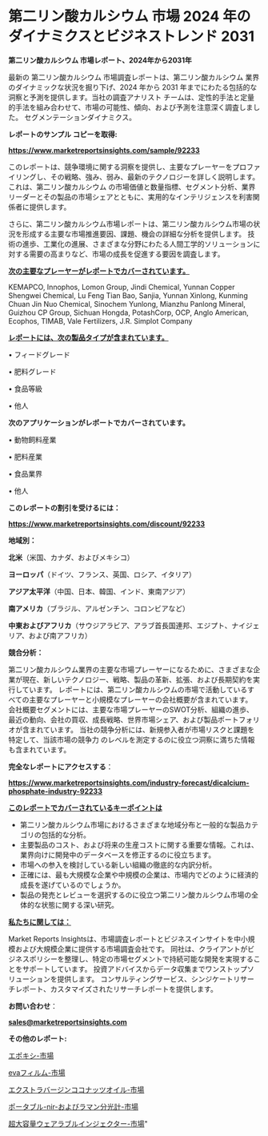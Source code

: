 # 第二リン酸カルシウム 市場 2024 年のダイナミクスとビジネストレンド 2031

<strong>第二リン酸カルシウム 市場レポート、2024年から2031年</strong>

最新の 第二リン酸カルシウム 市場調査レポートは、第二リン酸カルシウム 業界のダイナミックな状況を掘り下げ、2024 年から 2031 年までにわたる包括的な洞察と予測を提供します。当社の調査アナリスト チームは、定性的手法と定量的手法を組み合わせて、市場の可能性、傾向、および予測を注意深く調査しました。 セグメンテーションダイナミクス。



<strong>レポートのサンプル コピーを取得:</strong> <a href=https://www.marketreportsinsights.com/sample/92233>

<strong><u>https://www.marketreportsinsights.com/sample/92233</u></strong></a>

このレポートは、競争環境に関する洞察を提供し、主要なプレーヤーをプロファイリングし、その戦略、強み、弱み、最新のテクノロジーを詳しく説明します。 これは、第二リン酸カルシウム の市場価値と数量指標、セグメント分析、業界リーダーとその製品の市場シェアとともに、実用的なインテリジェンスを利害関係者に提供します。

さらに、第二リン酸カルシウム市場レポートは、第二リン酸カルシウム市場の状況を形成する主要な市場推進要因、課題、機会の詳細な分析を提供します。 技術の進歩、工業化の進展、さまざまな分野にわたる人間工学的ソリューションに対する需要の高まりなど、市場の成長を促進する要因を調査します。



<strong><u>次の主要なプレーヤーがレポートでカバーされています。</u></strong>

KEMAPCO, Innophos, Lomon Group, Jindi Chemical, Yunnan Copper Shengwei Chemical, Lu Feng Tian Bao, Sanjia, Yunnan Xinlong, Kunming Chuan Jin Nuo Chemical, Sinochem Yunlong, Mianzhu Panlong Mineral, Guizhou CP Group, Sichuan Hongda, PotashCorp, OCP, Anglo American, Ecophos, TIMAB, Vale Fertilizers, J.R. Simplot Company



<strong><u><b>レポートには、次の製品タイプが含まれています。</b></u></strong>

• フィードグレード

• 肥料グレード

• 食品等級

• 他人



<strong><b>次のアプリケーションがレポートでカバーされています。</b></strong>

• 動物飼料産業

• 肥料産業

• 食品業界

• 他人



<strong><b>このレポートの割引を受けるには：</b></strong><a href=https://www.marketreportsinsights.com/discount/92233>

<strong><u>https://www.marketreportsinsights.com/discount/92233</u></strong></a>



<strong>地域別：</strong>



<strong>北米</strong>（米国、カナダ、およびメキシコ）



<strong>ヨーロッパ</strong>（ドイツ、フランス、英国、ロシア、イタリア）



<strong>アジア太平洋</strong>（中国、日本、韓国、インド、東南アジア）



<strong>南アメリカ</strong>（ブラジル、アルゼンチン、コロンビアなど）



<strong>中東およびアフリカ</strong>（サウジアラビア、アラブ首長国連邦、エジプト、ナイジェリア、および南アフリカ）



<strong>競合分析：</strong>

第二リン酸カルシウム業界の主要な市場プレーヤーになるために、さまざまな企業が現在、新しいテクノロジー、戦略、製品の革新、拡張、および長期契約を実行しています。 レポートには、第二リン酸カルシウムの市場で活動しているすべての主要なプレーヤーと小規模なプレーヤーの会社概要が含まれています。 会社概要セグメントには、主要な市場プレーヤーのSWOT分析、組織の進歩、最近の動向、会社の買収、成長戦略、世界市場シェア、および製品ポートフォリオが含まれています。 当社の競争分析には、新規参入者が市場リスクと課題を特定して、当該市場の競争力 のレベルを測定するのに役立つ洞察に満ちた情報も含まれています。



<strong>完全なレポートにアクセスする</strong>：

<a href=https://www.marketreportsinsights.com/industry-forecast/dicalcium-phosphate-industry-92233>

<strong><u>https://www.marketreportsinsights.com/industry-forecast/dicalcium-phosphate-industry-92233</u></strong></a>



<strong><u><b>このレポートでカバーされているキーポイントは</b></u></strong>
<ul>
  <li>第二リン酸カルシウム市場におけるさまざまな地域分布と一般的な製品カテゴリの包括的な分析。</li>
  <li>主要製品のコスト、および将来の生産コストに関する重要な情報。これは、業界向けに開発中のデータベースを修正するのに役立ちます。</li>
  <li>市場への参入を検討している新しい組織の徹底的な内訳分析。</li>
  <li>正確には、最も大規模な企業や中規模の企業は、市場内でどのように経済的成長を遂げているのでしょうか。</li>
  <li>製品の発売とレビューを選択するのに役立つ第二リン酸カルシウム市場の全体的な状態に関する深い研究。</li>
</ul>


<strong><u><b>私たちに関しては：</b></u></strong>

Market Reports Insightsは、市場調査レポートとビジネスインサイトを中小規模および大規模企業に提供する市場調査会社です。 同社は、クライアントがビジネスポリシーを整理し、特定の市場セグメントで持続可能な開発を実現することをサポートしています。 投資アドバイスからデータ収集までワンストップソリューションを提供します。 コンサルティングサービス、シンジケートリサーチレポート、カスタマイズされたリサーチレポートを提供します。



<strong><b>お問い合わせ</b></strong>：

<a href=mailto:sales@marketreportsinsights.com>

<strong><u>sales@marketreportsinsights.com</u></strong></a>



<strong>その他のレポート:</strong>

<a href=https://www.linkedin.com/pulse/エポキシ-市場-2030-年までの需要に焦点を当てた-2023-年調査レポート-pr-news-hub-omkkf/>エポキシ-市場</a>

<a href=https://www.linkedin.com/pulse/evaフィルム-市場-2023-競争分析と事業成長-2030-analytics-achievers-24-analysis-24hzf/>evaフィルム-市場</a>

<a href=https://www.linkedin.com/pulse/エクストラバージンココナッツオイル-市場-2023-swot-分析と最新イノベーション-56pcf/>エクストラバージンココナッツオイル-市場</a>

<a href=https://www.linkedin.com/pulse/ポータブル-nir-およびラマン分光計-市場-2023-新興市場-将来の動向と市場需要-8zjnf/>ポータブル-nir-およびラマン分光計-市場</a>

<a href=https://www.linkedin.com/pulse/超大容量ウェアラブルインジェクター-市場-2023-競争分析と事業成長-2030-trend-titans-360-analysis-44jrf/>超大容量ウェアラブルインジェクター-市場</a>"
